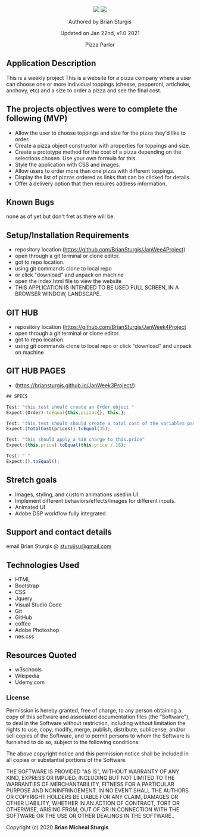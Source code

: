 
<div align="center">
<img src="img/.jpg" width="auto" height="auto" >
<img src="img/.jpg" width="auto" height="auto" >
</div>
<p align="center"> Authored by Brian Sturgis</p>
<p align="center">Updated on Jan 22nd, v1.0 2021</p>
<p align="center">Pizza Parlor</p>

## Application Description
This is a weekly project 
This is a website for a pizza company where a user can choose one or more individual toppings (cheese, pepperoni, artichoke, anchovy, etc) and a size to order a pizza and see the final cost.

## The projects objectives were to complete the following (MVP)
- Allow the user to choose toppings and size for the pizza they'd like to order.
- Create a pizza object constructor with properties for toppings and size.
- Create a prototype method for the cost of a pizza depending on the selections chosen. Use your own formula for this.
- Style the application with CSS and images.
- Allow users to order more than one pizza with different toppings.
- Display the list of pizzas ordered as links that can be clicked for details.
- Offer a delivery option that then requires address information.

## Known Bugs
none as of yet but don't fret as there will be.

## Setup/Installation Requirements
- repository location (https://github.com/BrianSturgis/JanWee4Project)
- open through a git terminal or clone editor.
- got to repo location.
- using git commands clone to local repo
- or click "download" and unpack on machine
- open the index.html file to view the website
- THIS APPLICATION IS INTENDED TO BE USED FULL SCREEN, IN  A BROWSER WINDOW, LANDSCAPE.

## GIT HUB
- repository location (https://github.com/BrianSturgis/JanWeek4Project
- open through a git terminal or clone editor.
- got to repo location.
- using git commands clone to local repo or click "download" and unpack on machine

## GIT HUB PAGES 
- (https://briansturgis.github.io/JanWeek3Project/)

```js
## SPECS

Test: "this test should create an Order object "
Expect:(Order).toEqual{this.pizzas{}, this.};

Test: "this test should should create a total cost of the variables passed to it"
Expect:(totalCost(prices)).toEqual(35);

Test: "this should apply a %18 charge to this.price"
Expect:(this.price).toEqual(this.price /.18);

Test: " "
Expect:().toEqual();
```


## Stretch goals
- Images, styling, and custom animations used in UI.
- Implement different behaviors/effects/images for different inputs.
- Animated UI
- Adobe DSP workflow fully integrated 

## Support and contact details
email Brian Sturgis @ <sturujisu@gmail.com>

## Technologies Used
* HTML
* Bootstrap
* CSS
* Jquery
* Visual Studio Code
* Git
* GitHub
* coffee
* Adobe Photoshop
* nes.css

## Resources Quoted
- w3schools
- Wikipedia
- Udemy.com

### License
Permission is hereby granted, free of charge, to any person obtaining a copy of this software and associated documentation files (the "Software"), to deal in the Software without restriction, including without limitation the rights to use, copy, modify, merge, publish, distribute, sublicense, and/or sell copies of the Software, and to permit persons to whom the Software is furnished to do so, subject to the following conditions:

The above copyright notice and this permission notice shall be included in all copies or substantial portions of the Software.

THE SOFTWARE IS PROVIDED "AS IS", WITHOUT WARRANTY OF ANY KIND, EXPRESS OR IMPLIED, INCLUDING BUT NOT LIMITED TO THE WARRANTIES OF MERCHANTABILITY, FITNESS FOR A PARTICULAR PURPOSE AND NONINFRINGEMENT. IN NO EVENT SHALL THE AUTHORS OR COPYRIGHT HOLDERS BE LIABLE FOR ANY CLAIM, DAMAGES OR OTHER LIABILITY, WHETHER IN AN ACTION OF CONTRACT, TORT OR OTHERWISE, ARISING FROM, OUT OF OR IN CONNECTION WITH THE SOFTWARE OR THE USE OR OTHER DEALINGS IN THE SOFTWARE..

Copyright (c) 2020 **Brian Micheal Sturgis**